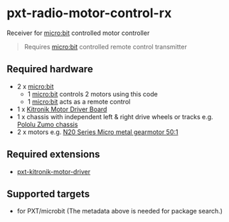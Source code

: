 # pxt-radio-motor-control-rx

Receiver for [micro:bit][1] controlled motor controller

> Requires [micro:bit][1] controlled remote control transmitter

## Required hardware

- 2 x [micro:bit][1]
    - 1 [micro:bit][1] controls 2 motors using this code
    - 1 [micro:bit][1] acts as a remote control
- 1 x [Kitronik Motor Driver Board][2]
- 1 x chassis with independent left & right drive wheels or tracks e.g. [Pololu Zumo chassis][3]
- 2 x motors e.g. [N20 Series Micro metal gearmotor 50:1][4]

## Required extensions

- [pxt-kitronik-motor-driver][5]

## Supported targets

* for PXT/microbit
(The metadata above is needed for package search.)

[1]: https://microbit.org/
[2]: https://www.kitronik.co.uk/5620-motor-driver-board-for-the-bbc-microbit-v2.html
[3]: https://www.kitronik.co.uk/2582-zumo-chassis-kit-no-motors.html
[4]: https://www.kitronik.co.uk/2587-n20-series-micro-metal-gearmotor-501.html
[5]: https://github.com/KitronikLtd/pxt-kitronik-motor-driver

